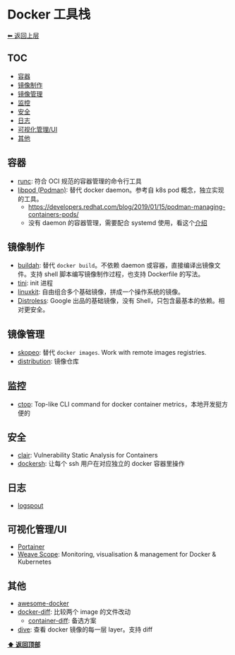 <a name="top"></a>
# Docker 工具栈

[⬅︎ 返回上层](../#docker)

## TOC

<!-- MarkdownTOC GFM -->

- [容器](#容器)
- [镜像制作](#镜像制作)
- [镜像管理](#镜像管理)
- [监控](#监控)
- [安全](#安全)
- [日志](#日志)
- [可视化管理/UI](#可视化管理ui)
- [其他](#其他)

<!-- /MarkdownTOC -->

## 容器

- [runc](https://github.com/opencontainers/runc): 符合 OCI 规范的容器管理的命令行工具
- [libpod (Podman)](https://github.com/containers/libpod): 替代 docker daemon。参考自 k8s pod 概念，独立实现的工具。
  - https://developers.redhat.com/blog/2019/01/15/podman-managing-containers-pods/
  - 没有 daemon 的容器管理，需要配合 systemd 使用，看这个[介绍](https://igene.tw/podman-intro)

## 镜像制作

- [buildah](https://github.com/containers/buildah): 替代 `docker build`。不依赖 daemon 或容器，直接编译出镜像文件。支持 shell 脚本编写镜像制作过程，也支持 Dockerfile 的写法。
- [tini](https://github.com/krallin/tini): init 进程
- [linuxkit](https://github.com/linuxkit/linuxkit): 自由组合多个基础镜像，拼成一个操作系统的镜像。
- [Distroless](https://github.com/GoogleContainerTools/distroless): Google 出品的基础镜像，没有 Shell，只包含最基本的依赖。相对更安全。

## 镜像管理

- [skopeo](https://github.com/containers/skopeo): 替代 `docker images`. Work with remote images registries.
- [distribution](https://github.com/distribution/distribution): 镜像仓库

## 监控

- [ctop](https://github.com/bcicen/ctop): Top-like CLI command for docker container metrics，本地开发挺方便的

## 安全

- [clair](https://github.com/coreos/clair): Vulnerability Static Analysis for Containers
- [dockersh](https://github.com/Yelp/dockersh): 让每个 ssh 用户在对应独立的 docker 容器里操作

## 日志

- [logspout](https://github.com/gliderlabs/logspout)

## 可视化管理/UI

- [Portainer](https://github.com/portainer/portainer)
- [Weave Scope](https://github.com/weaveworks/scope): Monitoring, visualisation & management for Docker & Kubernetes

## 其他

- [awesome-docker](https://github.com/veggiemonk/awesome-docker)
- [docker-diff](https://github.com/moul/docker-diff): 比较两个 image 的文件改动
  - [container-diff](https://github.com/GoogleContainerTools/container-diff): 备选方案
- [dive](https://github.com/wagoodman/dive): 查看 docker 镜像的每一层 layer。支持 diff


**[⬆ 返回顶部](#top)**
